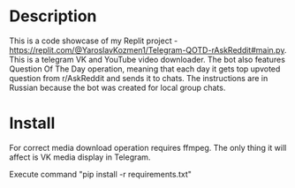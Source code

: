 # Description

This is a code showcase of my Replit project - https://replit.com/@YaroslavKozmen1/Telegram-QOTD-rAskReddit#main.py. This is a telegram VK and YouTube video downloader. The bot also features Question Of The Day operation, meaning that each day it gets top upvoted question from r/AskReddit and sends it to chats.  The instructions are in Russian because the bot was created for local group chats.

# Install
For correct media download operation requires ffmpeg. The only thing it will affect is VK media display in Telegram.

Execute command "pip install -r requirements.txt"
